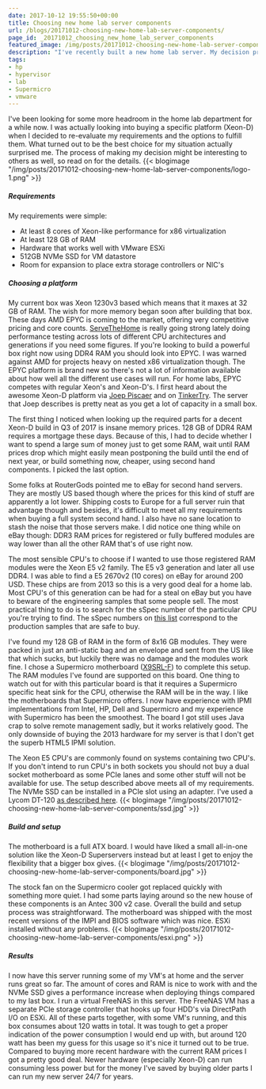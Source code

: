 ```yaml
---
date: 2017-10-12 19:55:50+00:00
title: Choosing new home lab server components
url: /blogs/20171012-choosing-new-home-lab-server-components/
page_id: _20171012_choosing_new_home_lab_server_components
featured_image: /img/posts/20171012-choosing-new-home-lab-server-components/logo-1.png
description: "I've recently built a new home lab server. My decision process for choosing the components might help others so read on for more details."
tags:
- hp
- hypervisor
- lab
- Supermicro
- vmware
---
```


I've been looking for some more headroom in the home lab department for a while now. I was actually looking into buying a specific platform (Xeon-D) when I decided to re-evaluate my requirements and the options to fulfill them. What turned out to be the best choice for my situation actually surprised me. The process of making my decision might be interesting to others as well, so read on for the details.
{{< blogimage "/img/posts/20171012-choosing-new-home-lab-server-components/logo-1.png" >}}
<!--more-->

##### Requirements
My requirements were simple:

* At least 8 cores of Xeon-like performance for x86 virtualization
* At least 128 GB of RAM
* Hardware that works well with VMware ESXi
* 512GB NVMe SSD for VM datastore
* Room for expansion to place extra storage controllers or NIC's

##### Choosing a platform
My current box was Xeon 1230v3 based which means that it maxes at 32 GB of RAM. The wish for more memory began soon after building that box. These days AMD EPYC is coming to the market, offering very competitive pricing and core counts. [ServeTheHome](https://www.servethehome.com/) is really going strong lately doing performance testing across lots of different CPU architectures and generations if you need some figures. If you're looking to build a powerful box right now using DDR4 RAM you should look into EPYC. I was warned against AMD for projects heavy on nested x86 virtualization though. The EPYC platform is brand new so there's not a lot of information available about how well all the different use cases will run.
For home labs, EPYC competes with regular Xeon's and Xeon-D's. I first heard about the awesome Xeon-D platform via [Joep Piscaer](https://www.virtuallifestyle.nl/2016/05/build-xeon-d-1500-open-home-lab/) and on [TinkerTry](https://tinkertry.com/). The server that Joep describes is pretty neat as you get a lot of capacity in a small box.

The first thing I noticed when looking up the required parts for a decent Xeon-D build in Q3 of 2017 is insane memory prices. 128 GB of DDR4 RAM requires a mortgage these days. Because of this, I had to decide whether I want to spend a large sum of money just to get some RAM, wait until RAM prices drop which might easily mean postponing the build until the end of next year, or build something now, cheaper, using second hand components. I picked the last option.

Some folks at RouterGods pointed me to eBay for second hand servers. They are mostly US based though where the prices for this kind of stuff are apparently a lot lower. Shipping costs to Europe for a full server ruin that advantage though and besides, it's difficult to meet all my requirements when buying a full system second hand. I also have no sane location to stash the noise that those servers make. I did notice one thing while on eBay though: DDR3 RAM prices for registered or fully buffered modules are way lower than all the other RAM that's of use right now.

The most sensible CPU's to choose if I wanted to use those registered RAM modules were the Xeon E5 v2 family. The E5 v3 generation and later all use DDR4. I was able to find a E5 2670v2 (10 cores) on eBay for around 200 USD. These chips are from 2013 so this is a very good deal for a home lab. Most CPU's of this generation can be had for a steal on eBay but you have to beware of the engineering samples that some people sell. The most practical thing to do is to search for the sSpec number of the particular CPU you're trying to find. The sSpec numbers on [this list](https://en.wikipedia.org/wiki/List_of_Intel_Xeon_microprocessors) correspond to the production samples that are safe to buy.

I've found my 128 GB of RAM in the form of 8x16 GB modules. They were packed in just an anti-static bag and an envelope and sent from the US like that which sucks, but luckily there was no damage and the modules work fine. I chose a Supermicro motherboard ([X9SRL-F](http://www.supermicro.com/products/motherboard/Xeon/C600/X9SRL-F.cfm)) to complete this setup. The RAM modules I've found are supported on this board. One thing to watch out for with this particular board is that it requires a Supermicro specific heat sink for the CPU, otherwise the RAM will be in the way. I like the motherboards that Supermicro offers. I now have experience with IPMI implementations from Intel, HP, Dell and Supermicro and my experience with Supermicro has been the smoothest. The board I got still uses Java crap to solve remote management sadly, but it works relatively good. The only downside of buying the 2013 hardware for my server is that I don't get the superb HTML5 IPMI solution.

The Xeon E5 CPU's are commonly found on systems containing two CPU's. If you don't intend to run CPU's in both sockets you should not buy a dual socket motherboard as some PCIe lanes and some other stuff will not be available for use.
The setup described above meets all of my requirements. The NVMe SSD can be installed in a PCIe slot using an adapter. I've used a Lycom DT-120 [as described here](https://tinkertry.com/how-to-install-a-2nd-samsung-950-pro-m2-nvme-on-superserver).
{{< blogimage "/img/posts/20171012-choosing-new-home-lab-server-components/ssd.jpg" >}}

##### Build and setup
The motherboard is a full ATX board. I would have liked a small all-in-one solution like the Xeon-D Superservers instead but at least I get to enjoy the flexibility that a bigger box gives.
{{< blogimage "/img/posts/20171012-choosing-new-home-lab-server-components/board.jpg" >}}

The stock fan on the Supermicro cooler got replaced quickly with something more quiet. I had some parts laying around so the new house of these components is an Antec 300 v2 case. Overall the build and setup process was straightforward. The motherboard was shipped with the most recent versions of the IMPI and BIOS software which was nice. ESXi installed without any problems.
{{< blogimage "/img/posts/20171012-choosing-new-home-lab-server-components/esxi.png" >}}

##### Results
I now have this server running some of my VM's at home and the server runs great so far. The amount of cores and RAM is nice to work with and the NVMe SSD gives a performance increase when deploying things compared to my last box. I run a virtual FreeNAS in this server. The FreeNAS VM has a separate PCIe storage controller that hooks up four HDD's via DirectPath I/O on ESXi. All of these parts together, with some VM's running, and this box consumes about 120 watts in total. It was tough to get a proper indication of the power consumption I would end up with, but around 120 watt has been my guess for this usage so it's nice it turned out to be true. Compared to buying more recent hardware with the current RAM prices I got a pretty good deal. Newer hardware (especially Xeon-D) can run consuming less power but for the money I've saved by buying older parts I can run my new server 24/7 for years.
